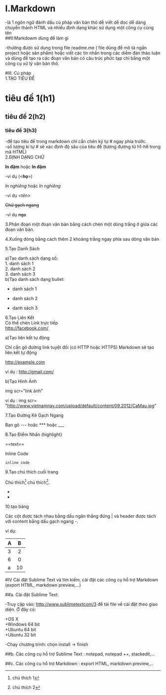 # I.Markdown  
-là 1 ngôn ngữ đánh dấu cú pháp văn bản thô dễ viết dễ đọc dễ dàng chuyển thành HTML và nhiều định dạng khác sử dụng một công cụ cùng tên  
##II:Markdowm dùng để làm gì 

-thường được sử dụng trong file readme.me ( file dùng để mô tả ngắn project hoặc sản phẩm) hoặc viết các tin nhắn trong các diễm đàn thảo luận và dùng để tạo ra các đoạn văn bản có câu trúc phức tạp chỉ bằng một công cụ xử lý văn bản thô.

#III. Cú pháp  
 1.TẠO TIÊU ĐỀ   

   # tiêu đề 1(h1)  
   ## tiêu đề 2(h2)    
   ### tiêu đề 3(h3)     

 -để tạo tiêu đề trong markdown chỉ cần chèn ký tự # ngay phía trước.   
 -số lượng kí tự # sẽ xác định độ sâu của tiêu đề (tương đương từ h1-h6 trong mã HTML)  
 2.ĐỊNH DẠNG CHỮ  
 
  **In đậm** hoặc __In đậm__      
  
  -ví dụ (<**họ**>)   
  
 *In nghiêng* hoặc _In nghiêng_   
 
 -ví dụ <*tên*>   
 
~~Chữ gạch ngang~~    

-ví dụ ~~nga~~   

 3.Phân đoạn một đoạn văn bản bằng cách chèn một dòng trắng ở giữa các đoạn văn bản.  
  
 4.Xuống dòng bằng cách thêm 2 khoảng trắng ngay phía sau dòng văn bản  
  
  
 5.Tạo Danh Sách   
  
  a)Tạo danh sách dạng số:      
       1. danh sách 1   
       2. danh sách 2   
       3. danh sách 3         
  b)Tạo danh sách dạng bullet:
  
   - danh sách 1  
   
   - danh sách 2  
   
   - danh sách 3   
   
 6.Tạo Liên Kết  
Có thể chèn Link trực tiếp  
 http://facebook.com/      

 a)Tạo liên kết tự động   
 
 Chỉ cần gõ đường link tuyệt đối (có HTTP hoặc HTTPS) Markdown sẽ tạo liên kết tự động   
 
  http://example.com  
  
ví dụ :  http://gmail.com/
  
 b)Tạo Hình Ảnh  

img scr="link ảnh" 

ví dụ : img scr= "http://www.vietnamnay.com/upload/default/content/09.2012/CaMau.jpg"

7.Tạo Đường Kẻ Gạch Ngang    

Bạn gõ --- hoặc *** hoặc ___   

8.Tạo Điểm Nhấn (highlight)   

==text==  

Inline Code   

`inline code`   

9.Tạo chú thích cuối trang  

Chú thích[^1] chú thích[^2].   

- [^1]: chú thích 1   

- [^2]: chú thích 2  

10.tạo bảng   

Các cột được tách nhau bằng dấu ngăn thẳng đứng | và header được tách với content bằng dấu gạch ngang -.  

ví dụ:   

|       A       |      B        | 
| ------------- |:-------------:|
|    3          |        2      |  
|     6         |        0      |  
|    a          | 10            |    

#IV Cài đặt Sublime Text và tìm kiếm, cài đặt các công cụ hỗ trợ Markdown (export HTML, markdown preview,...)  

##a. Cài đặt Sublime Text:  

-Truy cập vào: http://www.sublimetextcom/3 để tải file về cài đặt theo giao diện. Ở đây có:  

   +OS X  
   +Windows 64 bit  
   +Ubuntu 64 bit  
   +Ubuntu 32 bit  
   
-Chạy chương trình: chọn install -> finish  

##b. Các công cụ hỗ trợ Sublime Text : notepad, notepad ++, stackedit,...  

##c. Các công cụ hỗ trợ Markdown : export HTML, markdown preview,...
